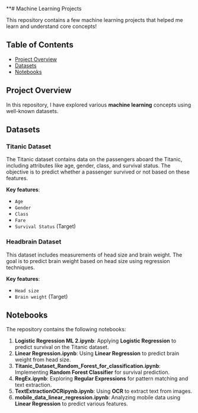 **# Machine Learning Projects


This repository contains a few machine learning projects that helped me learn and understand core concepts!
## Table of Contents

- [Project Overview](#project-overview)
- [Datasets](#datasets)
- [Notebooks](#notebooks)



## Project Overview

In this repository, I have explored various **machine learning** concepts using well-known datasets. 
## Datasets

### Titanic Dataset

The Titanic dataset contains data on the passengers aboard the Titanic, including attributes like age, gender, class, and survival status. The objective is to predict whether a passenger survived or not based on these features.

**Key features**:
- `Age`
- `Gender`
- `Class`
- `Fare`
- `Survival Status` (Target)

### Headbrain Dataset

This dataset includes measurements of head size and brain weight. The goal is to predict brain weight based on head size using regression techniques.

**Key features**:
- `Head size`
- `Brain weight` (Target)

## Notebooks

The repository contains the following notebooks:

1. **Logistic Regression ML 2.ipynb**: Applying **Logistic Regression** to predict survival on the Titanic dataset.
2. **Linear Regression.ipynb**: Using **Linear Regression** to predict brain weight from head size.
3. **Titanic_Dataset_Random_Forest_for_classification.ipynb**: Implementing **Random Forest Classifier** for survival prediction.
4. **RegEx.ipynb**: Exploring **Regular Expressions** for pattern matching and text extraction.
5. **TextExtractionOCRipynb.ipynb**: Using **OCR** to extract text from images.
6. **mobile_data_linear_regression.ipynb**: Analyzing mobile data using **Linear Regression** to predict various features.

